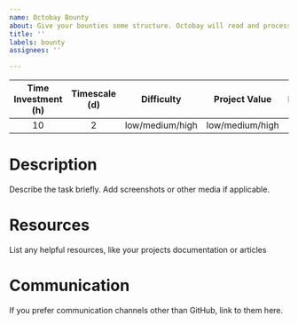 ```yaml
---
name: Octobay Bounty
about: Give your bounties some structure. Octobay will read and process it's content.
title: ''
labels: bounty
assignees: ''

---
```


<!---- Don't change these headers! -->
Time Investment (h) | Timescale (d) | Difficulty | Project Value | Budget | Currency
:---:|:---:|:---:|:---:|:---:|:---:
10 | 2 | low/medium/high | low/medium/high | 1000 | USD

# Description

Describe the task briefly. Add screenshots or other media if applicable.

# Resources

List any helpful resources, like your projects documentation or articles

# Communication

If you prefer communication channels other than GitHub, link to them here.
